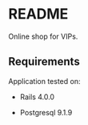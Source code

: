 # README

Online shop for VIPs.

## Requirements

Application tested on:

* Rails 4.0.0

* Postgresql 9.1.9
